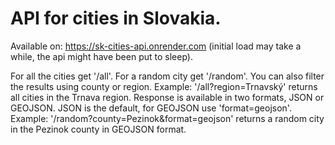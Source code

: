# API for cities in Slovakia.

Available on: https://sk-cities-api.onrender.com (initial load may take a while, the api might have been put to sleep).

For all the cities get '/all'. For a random city get '/random'.
You can also filter the results using county or region.
Example: '/all?region=Trnavský' returns all cities in the Trnava region.
Response is available in two formats, JSON or GEOJSON. JSON is the default, for GEOJSON use 'format=geojson'.
Example: '/random?county=Pezinok&format=geojson' returns a random city in the Pezinok county in GEOJSON format.
